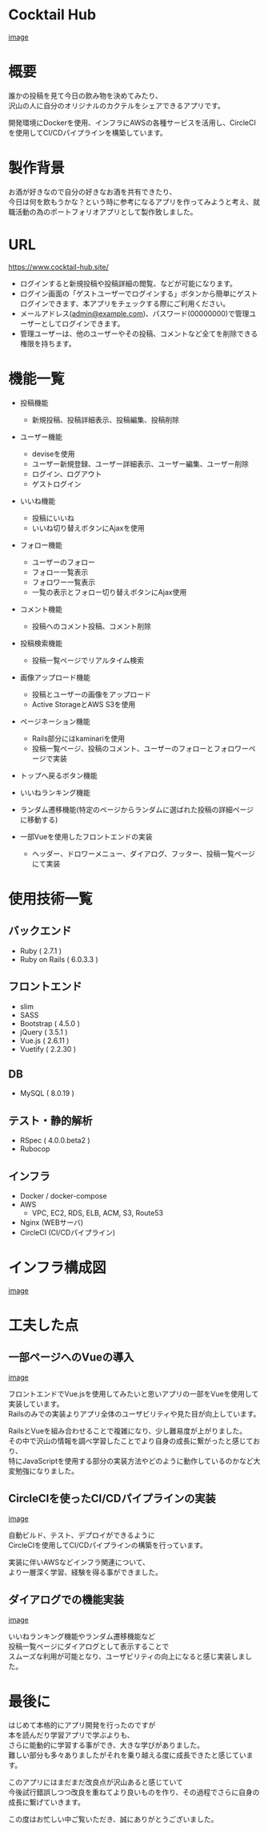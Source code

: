 # Cocktail Hub

[image](https://user-images.githubusercontent.com/53992902/103311863-c9ebff00-4a5e-11eb-9687-afe9e5cdb926.mov)


# 概要

誰かの投稿を見て今日の飲み物を決めてみたり、 \
沢山の人に自分のオリジナルのカクテルをシェアできるアプリです。

開発環境にDockerを使用、インフラにAWSの各種サービスを活用し、CircleCIを使用してCI/CDパイプラインを構築しています。

# 製作背景

お酒が好きなので自分の好きなお酒を共有できたり、\
今日は何を飲もうかな？という時に参考になるアプリを作ってみようと考え、就職活動の為のポートフォリオアプリとして製作致しました。

# URL

https://www.cocktail-hub.site/

- ログインすると新規投稿や投稿詳細の閲覧、などが可能になります。
- ログイン画面の「ゲストユーザーでログインする」ボタンから簡単にゲストログインできます、本アプリをチェックする際にご利用ください。
- メールアドレス(admin@example.com)、パスワード(00000000)で管理ユーザーとしてログインできます。
- 管理ユーザーは、他のユーザーやその投稿、コメントなど全てを削除できる権限を持ちます。

# 機能一覧

- 投稿機能
  - 新規投稿、投稿詳細表示、投稿編集、投稿削除

- ユーザー機能
  - deviseを使用
  - ユーザー新規登録、ユーザー詳細表示、ユーザー編集、ユーザー削除
  - ログイン、ログアウト
  - ゲストログイン

- いいね機能
  - 投稿にいいね
  - いいね切り替えボタンにAjaxを使用

- フォロー機能
  - ユーザーのフォロー
  - フォロー一覧表示
  - フォロワー一覧表示
  - 一覧の表示とフォロー切り替えボタンにAjax使用

- コメント機能
  - 投稿へのコメント投稿、コメント削除

- 投稿検索機能
  - 投稿一覧ページでリアルタイム検索

- 画像アップロード機能
  - 投稿とユーザーの画像をアップロード
  - Active StorageとAWS S3を使用

- ページネーション機能
  - Rails部分にはkaminariを使用
  - 投稿一覧ページ、投稿のコメント、ユーザーのフォローとフォロワーページで実装

- トップへ戻るボタン機能

- いいねランキング機能

- ランダム遷移機能(特定のページからランダムに選ばれた投稿の詳細ページに移動する)

- 一部Vueを使用したフロントエンドの実装
  - ヘッダー、ドロワーメニュー、ダイアログ、フッター、投稿一覧ページにて実装

# 使用技術一覧

## バックエンド

- Ruby ( 2.7.1 )
- Ruby on Rails ( 6.0.3.3 )

## フロントエンド

- slim
- SASS
- Bootstrap ( 4.5.0 )
- jQuery ( 3.5.1 )
- Vue.js ( 2.6.11 )
- Vuetify ( 2.2.30 )

## DB

- MySQL ( 8.0.19 )

## テスト・静的解析

- RSpec ( 4.0.0.beta2 )
- Rubocop

## インフラ

- Docker / docker-compose
- AWS
  - VPC, EC2, RDS, ELB, ACM, S3, Route53
- Nginx (WEBサーバ)
- CircleCI (CI/CDパイプライン)

# インフラ構成図

[image](https://user-images.githubusercontent.com/53992902/103328654-03dbf600-4a9d-11eb-833c-132acfc211e5.png)

# 工夫した点

## 一部ページへのVueの導入

[image](https://user-images.githubusercontent.com/53992902/103314984-a11c3780-4a67-11eb-85c5-cdb15f252145.png)

フロントエンドでVue.jsを使用してみたいと思いアプリの一部をVueを使用して実装しています。 \
Railsのみでの実装よりアプリ全体のユーザビリティや見た目が向上しています。

RailsとVueを組み合わせることで複雑になり、少し難易度が上がりました。 \
その中で沢山の情報を調べ学習したことでより自身の成長に繋がったと感じており、 \
特にJavaScriptを使用する部分の実装方法やどのように動作しているのかなど大変勉強になりました。

## CircleCIを使ったCI/CDパイプラインの実装

[image](https://user-images.githubusercontent.com/53992902/103329085-86b18080-4a9e-11eb-90a5-23dde06904ce.png)

自動ビルド、テスト、デプロイができるように \
CircleCIを使用してCI/CDパイプラインの構築を行っています。

実装に伴いAWSなどインフラ関連について、 \
より一層深く学習、経験を得る事ができました。

## ダイアログでの機能実装

[image](https://user-images.githubusercontent.com/53992902/103425452-bcb54880-4bf5-11eb-9f44-9b30b70ed369.png)

いいねランキング機能やランダム遷移機能など \
投稿一覧ページにダイアログとして表示することで \
スムーズな利用が可能となり、ユーザビリティの向上になると感じ実装しました。

# 最後に

はじめて本格的にアプリ開発を行ったのですが \
本を読んだり学習アプリで学ぶよりも、 \
さらに能動的に学習する事ができ、大きな学びがありました。 \
難しい部分も多々ありましたがそれを乗り越える度に成長できたと感じています。

このアプリにはまだまだ改良点が沢山あると感じていて \
今後試行錯誤しつつ改良を重ねてより良いものを作り、その過程でさらに自身の成長に繋げていきます。

この度はお忙しい中ご覧いただき、誠にありがとうございました。